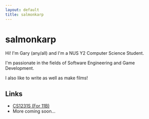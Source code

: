 ```yaml
---
layout: default
title: salmonkarp
---
```


# salmonkarp 

Hi! I'm Gary (any/all) and I'm a NUS Y2 Computer Science Student. <br>

I'm passionate in the fields of Software Engineering and Game Development. <br>

I also like to write as well as make films!

## Links
- [CS1231S (For 11B)](/cs1231s.md)
- More coming soon...